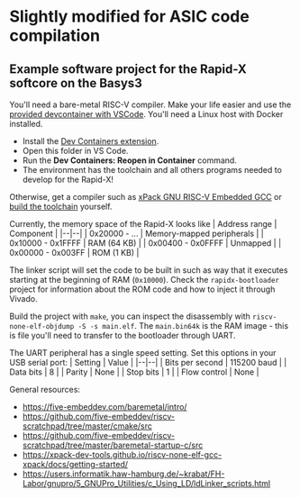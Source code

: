 
# Slightly modified for ASIC code compilation
## Example software project for the Rapid-X softcore on the Basys3

  

You'll need a bare-metal RISC-V compiler. Make your life easier and use the [provided devcontainer with VSCode](https://code.visualstudio.com/docs/devcontainers/containers). You'll need a Linux host with Docker installed.

* Install the [Dev Containers extension](vscode:extension/ms-vscode-remote.remote-containers).
* Open this folder in VS Code.
* Run the **Dev Containers: Reopen in Container** command.
* The environment has the toolchain and all others programs needed to develop for the Rapid-X!

Otherwise, get a compiler such as [xPack GNU RISC-V Embedded GCC](https://xpack-dev-tools.github.io/riscv-none-elf-gcc-xpack/) or [build the toolchain](https://github.com/riscv-collab/riscv-gnu-toolchain) yourself.

Currently, the memory space of the Rapid-X looks like
| Address range | Component |
|--|--|
| 0x20000 - ... | Memory-mapped peripherals |
| 0x10000 - 0x1FFFF | RAM (64 KB) |
| 0x00400 - 0x0FFFF | Unmapped |
| 0x00000 - 0x003FF | ROM (1 KB) |

The linker script will set the code to be built in such as way that it executes starting at the beginning of RAM (`0x10000`). Check the `rapidx-bootloader` project for information about the ROM code and how to inject it through Vivado.

Build the project with `make`, you can inspect the disassembly with `riscv-none-elf-objdump -S -s main.elf`. The `main.bin64k` is the RAM image - this is file you'll need to transfer to the bootloader through UART.

The UART peripheral has a single speed setting. Set this options in your USB serial port:
| Setting | Value	 |
|--|--|
| Bits per second | 115200 baud |
| Data bits | 8 |
| Parity | None |
| Stop bits | 1 |
| Flow control | None |

General resources:
* https://five-embeddev.com/baremetal/intro/
* https://github.com/five-embeddev/riscv-scratchpad/tree/master/cmake/src
* https://github.com/five-embeddev/riscv-scratchpad/tree/master/baremetal-startup-c/src
* https://xpack-dev-tools.github.io/riscv-none-elf-gcc-xpack/docs/getting-started/
* https://users.informatik.haw-hamburg.de/~krabat/FH-Labor/gnupro/5_GNUPro_Utilities/c_Using_LD/ldLinker_scripts.html
